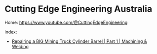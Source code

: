 # Cutting Edge Engineering Australia
Home: https://www.youtube.com/@CuttingEdgeEngineering

index:
- [Repairing a BIG Mining Truck Cylinder Barrel | Part 1 | Machining & Welding](https://youtu.be/zQcHlGDw5cc)
